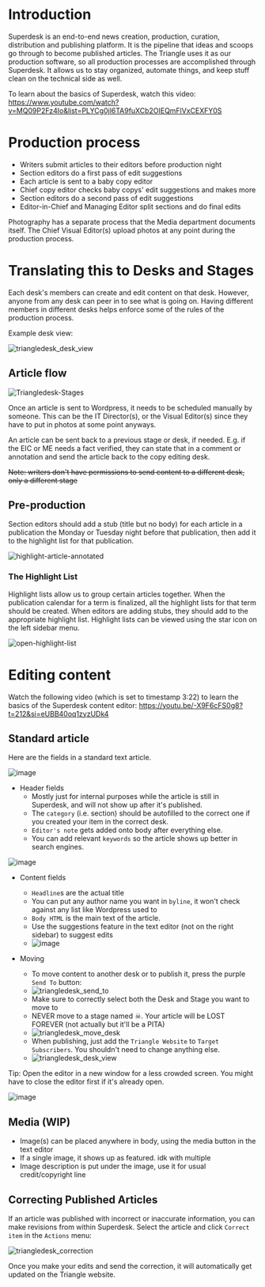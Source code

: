 # Introduction
Superdesk is an end-to-end news creation, production, curation, distribution and publishing platform. It is the pipeline that ideas and scoops go through to become published articles. The Triangle uses it as our production software, so all production processes are accomplished through Superdesk. It allows us to stay organized, automate things, and keep stuff clean on the technical side as well.

To learn about the basics of Superdesk, watch this video: https://www.youtube.com/watch?v=MQ09P2Fz4Io&list=PLYCg0jl6TA9fuXCb2OIEQmFlVxCEXFY0S

# Production process
- Writers submit articles to their editors before production night
- Section editors do a first pass of edit suggestions
- Each article is sent to a baby copy editor
- Chief copy editor checks baby copys' edit suggestions and makes more
- Section editors do a second pass of edit suggestions
- Editor-in-Chief and Managing Editor split sections and do final edits

Photography has a separate process that the Media department documents itself. The Chief Visual Editor(s) upload photos at any point during the production process.

# Translating this to Desks and Stages
Each desk's members can create and edit content on that desk. However, anyone from any desk can peer in to see what is going on. Having different members in different desks helps enforce some of the rules of the production process.

Example desk view:

![triangledesk_desk_view](https://github.com/DrexelTriangle/triangledesk/assets/35565054/a43f9802-0c13-4ab8-b948-dcc22f8ef8df)

## Article flow

![Triangledesk-Stages](https://github.com/DrexelTriangle/triangledesk/assets/35565054/2995fe4f-539e-4832-bdb6-d1106264f9ee)

Once an article is sent to Wordpress, it needs to be scheduled manually by someone. This can be the IT Director(s), or the Visual Editor(s) since they have to put in photos at some point anyways.
 
An article can be sent back to a previous stage or desk, if needed. E.g. if the EIC or ME needs a fact verified, they can state that in a comment or annotation and send the article back to the copy editing desk.

~~Note: writers don't have permissions to send content to a different desk, only a different stage~~

## Pre-production
Section editors should add a stub (title but no body) for each article in a publication the Monday or Tuesday night before that publication, then add it to the highlight list for that publication.

![highlight-article-annotated](https://github.com/DrexelTriangle/triangledesk/assets/35565054/932a75f9-7e41-4e81-ac06-a47f6db1262f)

### The Highlight List
Highlight lists allow us to group certain articles together. When the publication calendar for a term is finalized, all the highlight lists for that term should be created. When editors are adding stubs, they should add to the appropriate highlight list. Highlight lists can be viewed using the star icon on the left sidebar menu.

![open-highlight-list](https://github.com/DrexelTriangle/triangledesk/assets/35565054/79581f55-88f5-455c-9175-3e6a369e03b8)

# Editing content
Watch the following video (which is set to timestamp 3:22) to learn the basics of the Superdesk content editor: https://youtu.be/-X9F6cFS0g8?t=212&si=eUBB40oq1zyzUDk4

## Standard article
Here are the fields in a standard text article.

![image](https://github.com/DrexelTriangle/triangledesk/assets/35565054/802a7267-0860-4061-a08b-d3f8fc46a97e)
- Header fields
  - Mostly just for internal purposes while the article is still in Superdesk, and will not show up after it's published.
  - The `category` (i.e. section) should be autofilled to the correct one if you created your item in the correct desk.
  - `Editor's note` gets added onto body after everything else.
  - You can add relevant `keywords` so the article shows up better in search engines.

![image](https://github.com/DrexelTriangle/triangledesk/assets/35565054/a1db12c4-6aca-469d-af6d-b41ed9d4af1c)
- Content fields
  - `Headline`s are the actual title
  - You can put any author name you want in `byline`, it won't check against any list like Wordpress used to
  - `Body HTML` is the main text of the article.
  - Use the suggestions feature in the text editor (not on the right sidebar) to suggest edits
  - ![image](https://github.com/DrexelTriangle/triangledesk/assets/35565054/03060f3b-1e7d-49fa-878a-69717bcd2afd)

- Moving
  - To move content to another desk or to publish it, press the purple `Send To` button:
  - ![triangledesk_send_to](https://github.com/DrexelTriangle/triangledesk/assets/35565054/755b051f-120d-4126-acd9-7a83c4e84fa4)
  - Make sure to correctly select both the Desk and Stage you want to move to
  - NEVER move to a stage named ☠. Your article will be LOST FOREVER (not actually but it'll be a PITA)
  - ![triangledesk_move_desk](https://github.com/DrexelTriangle/triangledesk/assets/35565054/d2b7729a-4820-4ed7-82e2-be80d3770447)
  - When publishing, just add the `Triangle Website` to `Target Subscribers`. You shouldn't need to change anything else.
  - ![triangledesk_desk_view](https://github.com/DrexelTriangle/triangledesk/assets/35565054/6a7322d5-72b0-4772-a099-c244fa0e023f)

Tip: Open the editor in a new window for a less crowded screen. You might have to close the editor first if it's already open.

![image](https://github.com/DrexelTriangle/triangledesk/assets/35565054/4a0d895c-17f6-4d53-b721-c456991a77b1)

## Media (WIP)
- Image(s) can be placed anywhere in body, using the media button in the text editor
- If a single image, it shows up as featured. idk with multiple
- Image description is put under the image, use it for usual credit/copyright line

## Correcting Published Articles
If an article was published with incorrect or inaccurate information, you can make revisions from within Superdesk. Select the article and click `Correct item` in the `Actions` menu:

![triangledesk_correction](https://github.com/DrexelTriangle/triangledesk/assets/35565054/20f41b45-7c25-4fce-bf56-be059fe72545)


Once you make your edits and send the correction, it will automatically get updated on the Triangle website.
